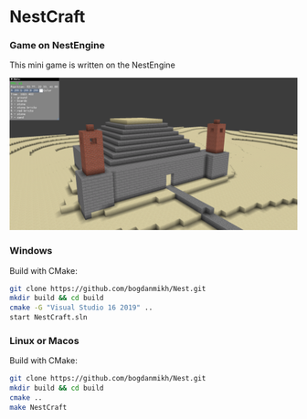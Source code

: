 # NestCraft

### Game on NestEngine 

This mini game is written on the NestEngine

[//]: # (![Alt text]&#40;Screenshot.png "Screenshot"&#41;)
<img src="Screenshot.png" width="900" alt="Reduced image">

### Windows
Build with CMake:
``` sh
git clone https://github.com/bogdanmikh/Nest.git
mkdir build && cd build
cmake -G "Visual Studio 16 2019" ..
start NestCraft.sln
```

### Linux or Macos
Build with CMake:
``` sh
git clone https://github.com/bogdanmikh/Nest.git
mkdir build && cd build
cmake ..
make NestCraft
```